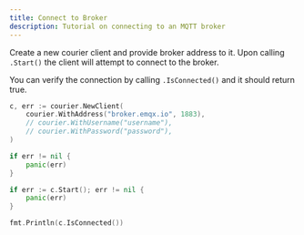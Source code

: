 ```yaml
---
title: Connect to Broker
description: Tutorial on connecting to an MQTT broker
---
```


Create a new courier client and provide broker address to it. Upon calling `.Start()` the client will attempt to connect to the broker.

You can verify the connection by calling `.IsConnected()` and it should return true.

```go title="connect.go" {2,11,15}
c, err := courier.NewClient(
    courier.WithAddress("broker.emqx.io", 1883),
    // courier.WithUsername("username"),
    // courier.WithPassword("password"),
)

if err != nil {
    panic(err)
}

if err := c.Start(); err != nil {
    panic(err)
}

fmt.Println(c.IsConnected())
```
